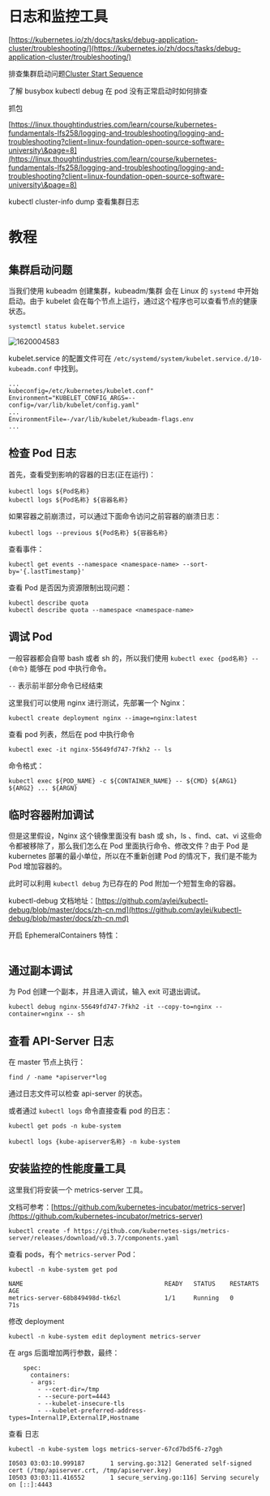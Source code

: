 # 日志和监控工具

[https://kubernetes.io/zh/docs/tasks/debug-application-cluster/troubleshooting/](https://kubernetes.io/zh/docs/tasks/debug-application-cluster/troubleshooting/)

排查集群启动问题[Cluster Start Sequence](https://linux.thoughtindustries.com/learn/course/kubernetes-fundamentals-lfs258/logging-and-troubleshooting/logging-and-troubleshooting?client=linux-foundation-open-source-software-university&page=4)

了解 busybox kubectl debug 在 pod 没有正常启动时如何排查

抓包

[https://linux.thoughtindustries.com/learn/course/kubernetes-fundamentals-lfs258/logging-and-troubleshooting/logging-and-troubleshooting?client=linux-foundation-open-source-software-university\&page=8](https://linux.thoughtindustries.com/learn/course/kubernetes-fundamentals-lfs258/logging-and-troubleshooting/logging-and-troubleshooting?client=linux-foundation-open-source-software-university\&page=8)

kubectl cluster-info dump 查看集群日志



# 教程

## 集群启动问题

当我们使用 kubeadm 创建集群，kubeadm/集群 会在 Linux 的 `systemd` 中开始启动。由于 kubelet 会在每个节点上运行，通过这个程序也可以查看节点的健康状态。

```
systemctl status kubelet.service
```

![1620004583](../.gitbook/assets/1620004583\(1\).png)

kubelet.service 的配置文件可在 `/etc/systemd/system/kubelet.service.d/10-kubeadm.conf` 中找到。

```
...
kubeconfig=/etc/kubernetes/kubelet.conf"
Environment="KUBELET_CONFIG_ARGS=--config=/var/lib/kubelet/config.yaml"
...
EnvironmentFile=-/var/lib/kubelet/kubeadm-flags.env
...
```

## 检查 Pod 日志

首先，查看受到影响的容器的日志(正在运行)：

```
kubectl logs ${Pod名称}
kubectl logs ${Pod名称} ${容器名称}
```

如果容器之前崩溃过，可以通过下面命令访问之前容器的崩溃日志：

```
kubectl logs --previous ${Pod名称} ${容器名称}
```

查看事件：

```
kubectl get events --namespace <namespace-name> --sort-by='{.lastTimestamp}'
```

查看 Pod 是否因为资源限制出现问题：

```
kubectl describe quota
kubectl describe quota --namespace <namespace-name>
```

## 调试 Pod

一般容器都会自带 bash 或者 sh 的，所以我们使用 `kubectl exec {pod名称} -- {命令}` 能够在 pod 中执行命令。

`--` 表示前半部分命令已经结束

这里我们可以使用 nginx 进行测试，先部署一个 Nginx：

```
kubectl create deployment nginx --image=nginx:latest
```

查看 pod 列表，然后在 pod 中执行命令

```
kubectl exec -it nginx-55649fd747-7fkh2 -- ls
```

命令格式：

```
kubectl exec ${POD_NAME} -c ${CONTAINER_NAME} -- ${CMD} ${ARG1} ${ARG2} ... ${ARGN}
```

## 临时容器附加调试

但是这里假设，Nginx 这个镜像里面没有 bash 或 sh，ls 、find、cat、vi 这些命令都被移除了，那么我们怎么在 Pod 里面执行命令、修改文件？由于 Pod 是 kubernetes 部署的最小单位，所以在不重新创建 Pod 的情况下，我们是不能为 Pod 增加容器的。

此时可以利用 `kubectl debug` 为已存在的 Pod 附加一个短暂生命的容器。

kubectl-debug 文档地址：[https://github.com/aylei/kubectl-debug/blob/master/docs/zh-cn.md](https://github.com/aylei/kubectl-debug/blob/master/docs/zh-cn.md)

开启 EphemeralContainers 特性：

```

```

## 通过副本调试

为 Pod 创建一个副本，并且进入调试，输入 exit 可退出调试。

```
kubectl debug nginx-55649fd747-7fkh2 -it --copy-to=nginx --container=nginx -- sh
```

## 查看 API-Server 日志

在 master 节点上执行：

```
find / -name *apiserver*log
```

通过日志文件可以检查 api-server 的状态。

或者通过 `kubectl logs` 命令直接查看 pod 的日志：

```
kubectl get pods -n kube-system
```

```
kubectl logs {kube-apiserver名称} -n kube-system
```

## 安装监控的性能度量工具

这里我们将安装一个 metrics-server 工具。

文档可参考：[https://github.com/kubernetes-incubator/metrics-server](https://github.com/kubernetes-incubator/metrics-server)

```
kubectl create -f https://github.com/kubernetes-sigs/metrics-server/releases/download/v0.3.7/components.yaml
```

查看 pods，有个 `metrics-server` Pod：

```
kubectl -n kube-system get pod
```

```
NAME                                       READY   STATUS    RESTARTS   AGE
metrics-server-68b849498d-tk6zl            1/1     Running   0          71s
```

修改 deployment

```
kubectl -n kube-system edit deployment metrics-server
```

在 args 后面增加两行参数，最终：

```
    spec:
      containers:
      - args:
        - --cert-dir=/tmp
        - --secure-port=4443
        - --kubelet-insecure-tls
        - --kubelet-preferred-address-types=InternalIP,ExternalIP,Hostname
```

查看 日志

```
kubectl -n kube-system logs metrics-server-67cd7bd5f6-z7ggh
```

```
I0503 03:03:10.999187       1 serving.go:312] Generated self-signed cert (/tmp/apiserver.crt, /tmp/apiserver.key)
I0503 03:03:11.416552       1 secure_serving.go:116] Serving securely on [::]:4443
```

